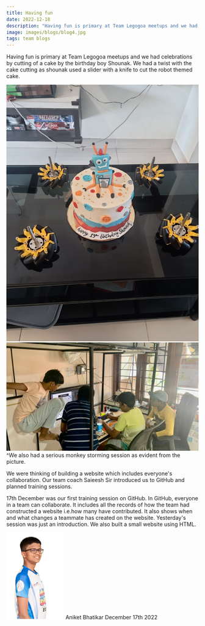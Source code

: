 ```yaml
---
title: Having fun
date: 2022-12-18
description: "Having fun is primary at Team Legogoa meetups and we had celebrations by.."
image: images/blogs/blog4.jpg
tags: team blogs
---
```


Having fun is primary at Team Legogoa meetups and we had celebrations by cutting of a cake by the birthday boy Shounak. We had a twist with the cake cutting as shounak used a slider with a knife to cut the robot themed cake. 

![alt text](/images/blogs/blog4_2.jpg)
<br>
![alt text](/images/blogs/blog4_3.jpg)
^We also had a serious monkey storming session as evident from the picture.

We were thinking of building a website which includes everyone's collaboration. Our team coach Saieesh Sir introduced us to GitHub and planned training sessions.

 17th December was our first training session on GitHub. In GitHub, everyone in a team can collaborate. It includes all the records of how the team had constructed a website i.e.how many have contributed. It also shows when and what changes a teammate has created on the website. Yesterday's session was just an introduction. We also built a small website using HTML.

<div class="author">
<img width="30%" class="author-image" src="/images/team_members/aniket.png"/>
  <span class="author-name">Aniket Bhatikar</span>
  <span class="author-divider"></span>
  <span class="author-date">December 17th 2022</span>
</div>